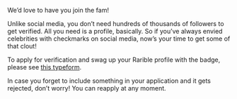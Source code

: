 We’d love to have you join the fam!

Unlike social media, you don’t need hundreds of thousands of followers to get verified. All you need is a profile, basically. So if you’ve always envied celebrities with checkmarks on social media, now’s your time to get some of that clout!

To apply for verification and swag up your Rarible profile with the badge, please see [this typeform](https://rarible.typeform.com/to/FUP8rJ2z?typeform-source=rariblecom.zendesk.com).

In case you forget to include something in your application and it gets rejected, don’t worry! You can reapply at any moment.
